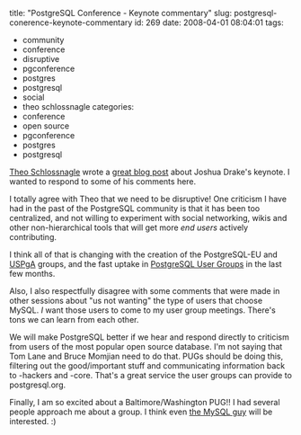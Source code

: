 title: "PostgreSQL Conference - Keynote commentary"
slug: postgresql-conerence-keynote-commentary
id: 269
date: 2008-04-01 08:04:01
tags: 
- community
- conference
- disruptive
- pgconference
- postgres
- postgresql
- social
- theo schlossnagle
categories: 
- conference
- open source
- pgconference
- postgres
- postgresql

[Theo Schlossnagle](http://lethargy.org/~jesus/) wrote a [great blog post](http://lethargy.org/~jesus/archives/110-PostgreSQL-Community.html) about Joshua Drake's keynote. I wanted to respond to some of his comments here. 

I totally agree with Theo that we need to be disruptive! One criticism I have had in the past of the PostgreSQL community is that it has been too centralized, and not willing to experiment with social networking, wikis and other non-hierarchical tools that will get more *end* *users* actively contributing. 

I think all of that is changing with the creation of the PostgreSQL-EU and [USPgA](http://www.postgresql.us) groups, and the fast uptake in [PostgreSQL User Groups](http://pugs.postgresql.org) in the last few months.

Also, I also respectfully disagree with some comments that were made in other sessions about "us not wanting" the type of users that choose MySQL. *I* want those users to come to my user group meetings.  There's tons we can learn from each other. 

We will make PostgreSQL better if we hear and respond directly to criticism from users of the most popular open source database. I'm not saying that Tom Lane and Bruce Momjian need to do that. PUGs should be doing this, filtering out the good/important stuff and communicating information back to -hackers and -core. That's a great service the user groups can provide to postgresql.org. 

Finally, I am so excited about a Baltimore/Washington PUG!!  I had several people approach me about a group.  I think even [the MySQL guy](http://www.xaprb.com/blog/) will be interested. :)
